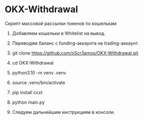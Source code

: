 # OKX-Withdrawal
Скрипт массовой рассылки токенов по кошелькам

1. Добавляем кошельки в Whitelist на вывод.
2. Переводим баланс с funding-аккаунта на trading-аккаунт.

3. git clone https://github.com/xScr3amox/OKX-Withdrawal.git
4. cd OKX-Withdrawal
5. python3.10 -m venv .venv
6. source .venv/bin/activate
7. pip install ccxt
8. python main.py
9. Следуем дальнейшим инструкциям в консоли.

